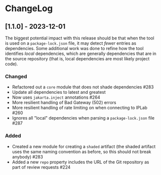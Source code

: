 # ChangeLog

## [1.1.0] - 2023-12-01

The biggest potential impact with this release should be that when the tool is used on
a `package-lock.json` file, it may detect _fewer_ entries as dependencies. Some additional
work was done to refine how the tool identifies _local_ dependencies, which are generally
dependencies that are in the source repository (that is, local dependencies are most
likely project code).

### Changed

- Refactored out a `core` module that does not shade dependencies #283
- Update all dependencies to latest and greatest
- Now uses `jakarta.inject` annotations #264
- More resilient handling of Bad Gateway (502) errors
- More resilient handling of rate limiting on when connecting to IPLab #260
- Ignores all "local" dependencies when parsing a `package-lock.json` file #287 

### Added

- Created a new module for creating a `shaded` artifact (the shaded artifact uses the same naming convention as before, so this should not break anybody) #283
- Added a new `repo` property includes the URL of the Git repository as part of review requests #224